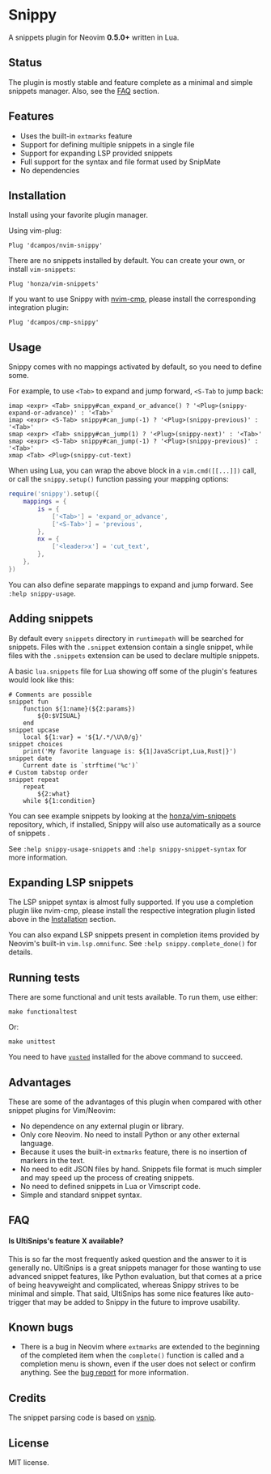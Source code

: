 # Snippy

A snippets plugin for Neovim **0.5.0+** written in Lua.

## Status

The plugin is mostly stable and feature complete as a minimal and simple snippets manager.
Also, see the [FAQ](#faq) section.

## Features

* Uses the built-in `extmarks` feature
* Support for defining multiple snippets in a single file
* Support for expanding LSP provided snippets
* Full support for the syntax and file format used by SnipMate
* No dependencies

## Installation

Install using your favorite plugin manager.

Using vim-plug:

```vim
Plug 'dcampos/nvim-snippy'
```

There are no snippets installed by default. You can create your own, or install
`vim-snippets`:

```vim
Plug 'honza/vim-snippets'
```

If you want to use Snippy with [nvim-cmp][2], please install the corresponding
integration plugin:

```vim
Plug 'dcampos/cmp-snippy'
```

## Usage

Snippy comes with no mappings activated by default, so you need to define
some.

For example, to use `<Tab>` to expand and jump forward, `<S-Tab` to jump back:

```vim
imap <expr> <Tab> snippy#can_expand_or_advance() ? '<Plug>(snippy-expand-or-advance)' : '<Tab>'
imap <expr> <S-Tab> snippy#can_jump(-1) ? '<Plug>(snippy-previous)' : '<Tab>'
smap <expr> <Tab> snippy#can_jump(1) ? '<Plug>(snippy-next)' : '<Tab>'
smap <expr> <S-Tab> snippy#can_jump(-1) ? '<Plug>(snippy-previous)' : '<Tab>'
xmap <Tab> <Plug>(snippy-cut-text)
```

When using Lua, you can wrap the above block in a `vim.cmd([[...]])` call, or
call the `snippy.setup()` function passing your mapping options:

```lua
require('snippy').setup({
    mappings = {
        is = {
            ['<Tab>'] = 'expand_or_advance',
            ['<S-Tab>'] = 'previous',
        },
        nx = {
            ['<leader>x'] = 'cut_text',
        },
    },
})
```

You can also define separate mappings to expand and jump forward. See `:help snippy-usage`.

## Adding snippets

By default every `snippets` directory in `runtimepath` will be searched for
snippets. Files with the `.snippet` extension contain a single snippet, while
files with the `.snippets` extension can be used to declare multiple snippets.

A basic `lua.snippets` file for Lua showing off some of the plugin's features
would look like this:

```vim-snippet
# Comments are possible
snippet fun
	function ${1:name}(${2:params})
		${0:$VISUAL}
	end
snippet upcase
	local ${1:var} = '${1/.*/\U\0/g}'
snippet choices
	print('My favorite language is: ${1|JavaScript,Lua,Rust|}')
snippet date
	Current date is `strftime('%c')`
# Custom tabstop order
snippet repeat
	repeat
		${2:what}
	while ${1:condition}
```

You can see example snippets by looking at the [honza/vim-snippets][3]
repository, which, if installed, Snippy will also use automatically as a source
of snippets .

See `:help snippy-usage-snippets` and `:help snippy-snippet-syntax` for more
information.

## Expanding LSP snippets

The LSP snippet syntax is almost fully supported. If you use a completion plugin
like nvim-cmp, please install the respective integration plugin listed
above in the [Installation](#installation) section.

You can also expand LSP snippets present in completion items provided by Neovim's
built-in `vim.lsp.omnifunc`. See `:help snippy.complete_done()` for details.

## Running tests

There are some functional and unit tests available. To run them, use either:

```
make functionaltest
```

Or:

```
make unittest
```

You need to have [`vusted`][4] installed for the above command to succeed.

## Advantages

These are some of the advantages of this plugin when compared with other snippet plugins for Vim/Neovim:

* No dependence on any external plugin or library.
* Only core Neovim. No need to install Python or any other external language.
* Because it uses the built-in `extmarks` feature, there is no insertion of markers in the text.
* No need to edit JSON files by hand. Snippets file format is much simpler and may speed up the process of creating snippets.
* No need to defined snippets in Lua or Vimscript code.
* Simple and standard snippet syntax.

## FAQ

#### Is UltiSnips's feature X available?

This is so far the most frequently asked question and the answer to it is
generally no. UltiSnips is a great snippets manager for those wanting to use
advanced snippet features, like Python evaluation, but that comes at a price of
being heavyweight and complicated, whereas Snippy strives to be minimal and
simple. That said, UltiSnips has some nice features like auto-trigger that may
be added to Snippy in the future to improve usability.

## Known bugs

* There is a bug in Neovim where `extmarks` are extended to the beginning of the completed item when the `complete()` function is called and a completion menu is shown, even if the user does not select or confirm anything. See the [bug report][1] for more information.

## Credits

The snippet parsing code is based on [vsnip][5].

## License

MIT license.

[1]: https://github.com/neovim/neovim/issues/13816
[2]: https://github.com/hrsh7th/nvim-cmp
[3]: https://github.com/honza/vim-snippets
[4]: https://github.com/notomo/vusted
[5]: https://github.com/hrsh7th/vim-vsnip
